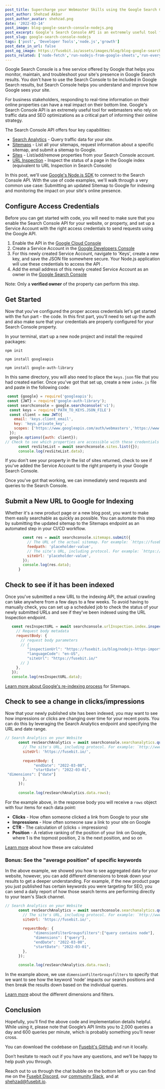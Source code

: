```yaml
---
post_title: Supercharge your Webmaster Skills using the Google Search Console API with Node.js 
post_author: Shehzad Akbar
post_author_avatar: shehzad.png
date: '2022-03-14'
post_image: blog-google-search-console-nodejs.png
post_excerpt: Google’s Search Console API is an extremely useful tool for webmasters who rely on traffic data and SEO optimizations as a critical part of informing their online strategy.
post_slug: google-search-console-nodejs
tags: ['post', 'Developer Tools','node.js','growth']
post_date_in_url: false
post_og_image: https://fusebit.io/assets/images/blog/blog-google-search-console-nodejs.png
posts_related: ['node-fetch','run-nodejs-from-google-sheets','run-every-nodejs-version-in-lambda']
---
```


Google Search Console is a free service offered by Google that helps you monitor, maintain, and troubleshoot your site's presence in Google Search results. You don't have to use the Search Console to be included in Google Search results, but Search Console helps you understand and improve how Google sees your site.

For business stakeholders, responding to real-time information on their online properties can have a real impact on their bottom line. Google's Search Console API is an extremely useful tool for webmasters who rely on traffic data and SEO optimizations as a critical part of informing their online strategy. 

The Search Console API offers four key capabilities:

- [Search Analytics](https://developers.google.com/webmaster-tools/v1/api_reference_index#Search_analytics) - Query traffic data for your site.
- [Sitemaps](https://developers.google.com/webmaster-tools/v1/api_reference_index#Sitemaps) - List all your sitemaps, request information about a specific sitemap, and submit a sitemap to Google.
- [Sites](https://developers.google.com/webmaster-tools/v1/api_reference_index#Sites) - List/add/remove properties from your Search Console account.
- [URL Inspection](https://developers.google.com/webmaster-tools/v1/api_reference_index#Inspection_tools) - Inspect the status of a page in the Google index (equivalent to URL Inspection in Search Console)

In this post, we'll use [Google's Node.js SDK](https://github.com/googleapis/google-api-nodejs-client) to connect to the Search Console API. With the use of code examples, we'll walk through a very common use case: Submitting an updated Sitemap to Google for indexing and monitoring the impact on your site's online presence. 

## Configure Access Credentials

Before you can get started with code, you will need to make sure that you enable the Search Console API for your website, or property, and set up a Service Account with the right access credentials to send requests using the Google API.

1. Enable the API in the [Google Cloud Console](https://console.developers.google.com/apis/api/searchconsole.googleapis.com)
2. Create a Service Account in the [Google Developers Console](https://console.cloud.google.com/iam-admin/serviceaccounts)
3. For this newly created Service Account, navigate to 'Keys', create a new key, and save the JSON file somewhere secure. Your Node.js application will use these credentials to access the API .
4. Add the email address of this newly created Service Account as an owner in the [Google Search Console](https://search.google.com/search-console/users)

Note: Only a **verified owner** of the property can perform this step.

## Get Started 

Now that you've configured the proper access credentials let's get started with the fun part - the code. In this first part, you'll need to set up the auth and also make sure that your credentials are properly configured for your Search Console property.

In your terminal, start up a new node project and install the required packages:

`npm init`

`npm install googleapis`

`npm install google-auth-library`

In this same directory, you will also need to place the `keys.json` file that you had created earlier. Once you've got that set up, create a new `index.js` file and paste in the following code:

```javascript
 const {google} = require('googleapis');
 const {JWT} = require('google-auth-library');
 const searchconsole = google.searchconsole('v1');
  const keys = require('PATH_TO_KEYS.JSON_FILE')
  const client = new JWT({
    email: 'keys.client_email',
    key: 'keys.private_key',
    scopes: ['https://www.googleapis.com/auth/webmasters','https://www.googleapis.com/auth/webmasters.readonly'],
  });
  google.options({auth: client});
// Check to see which properties are accessible with these credentials
      const resSiteList = await searchconsole.sites.list({});
      console.log(resSiteList.data);
```

If you don't see your property in the list of sites returned, check to see if you've added the Service Account to the right property in your Google Search Console. 

Once you've got that working, we can immediately send requests and queries to the Search Console.

## Submit a New URL to Google for Indexing


Whether it's a new product page or a new blog post, you want to make them easily searchable as quickly as possible. You can automate this step by submitting the updated sitemap to the Sitemaps endpoint as an automated step in your CI/CD workflow. 

```javascript
        const res = await searchconsole.sitemaps.submit({
          // The URL of the actual sitemap. For example: `https://fusebit.io/sitemap.xml`.
          feedpath: 'placeholder-value',
          // The site's URL, including protocol. For example: `https://fusebit.io/`.
          siteUrl: 'placeholder-value',
        });
        console.log(res.data);
      }
```

## Check to see if it has been indexed

Once you've submitted a new URL to the indexing API, the actual crawling can take anywhere from a few days to a few weeks. To avoid having to manually check, you can set up a scheduled job to check the status of your newly submitted URLs and see if they've been indexed using the URL Inspection endpoint. 

```javascript
   const resInspectURL = await searchconsole.urlInspection.index.inspect({
     // Request body metadata
     requestBody: {
       // request body parameters
       // {
          "inspectionUrl": "https://fusebit.io/blog/nodejs-https-imports/",
          "languageCode": "en-US",
          "siteUrl": "https://fusebit.io/"
       // }
     },
   });
   console.log(resInspectURL.data);
```

[Learn more about Google's re-indexing process](https://developers.google.com/search/docs/advanced/crawling/ask-google-to-recrawl) for Sitemaps.

## Check to see a change in clicks/impressions

Now that your newly published site has been indexed, you may want to see how impressions or clicks are changing over time for your recent posts. You can do this by leveraging the Search Analytics endpoint and specifying the URL and date range.

```javascript
// Search Analytics on your Website
      const resSearchAnalytics = await searchconsole.searchanalytics.query({
        // The site's URL, including protocol. For example: `http://www.example.com/`.
        siteUrl: 'https://fusebit.io/',
   
        requestBody: {
             "endDate": "2022-03-08",
             "startDate": "2022-03-01",
 "dimensions": ["date"]
        },
      });
      
      console.log(resSearchAnalytics.data.rows);
```

For the example above, in the response body you will receive a `rows` object with four items for each data point:

- **Clicks** - How often someone clicked a link from Google to your site
- **Impressions** - How often someone saw a link to your site on Google
- **CTR** - The calculation of (clicks ÷ impressions)
- **Position** - A relative ranking of the position of your link on Google, where 1 is the topmost position, 2 is the next position, and so on

[Learn more](https://support.google.com/webmasters/answer/7042828?hl=en) about how these are calculated


### Bonus: See the "average position" of specific keywords

In the above example, we showed you how to see aggregated data for your website, however, you can add different dimensions to break down your results to get a deeper understanding. For example, if the new product page you just published has certain keywords you were targeting for SEO, you can send a daily report of how those search terms are performing directly to your team's Slack channel.

```javascript
// Search Analytics on your Website
      const resSearchAnalytics = await searchconsole.searchanalytics.query({
        // The site's URL, including protocol. For example: `http://www.example.com/`.
        siteUrl: 'https://fusebit.io/',
   
        requestBody: {
             "dimensionFilterGroupsfilters":["query contains node"],
             "dimensions": ["query"],
             "endDate": "2022-03-08",
             "startDate": "2022-03-01",
        },
      });
      
      console.log(resSearchAnalytics.data.rows);
```

In the example above, we use `dimensionFilterGroupsfilters` to specify that we want to see how the keyword 'node' impacts our search positions and then break the results down based on the individual queries.

[Learn more](https://developers.google.com/webmaster-tools/v1/searchanalytics/query#dimensionFilterGroups.filters) about the different dimensions and filters.

## Conclusion

Hopefully, you’ll find the above code and implementation details helpful. While using it, please note that Google’s API limits you to 2,000 queries a day and 600 queries per minute, which is probably something you’ll never cross.

You can download the codebase on [Fusebit's GitHub](https://github.com/fusebit/google-searchconsole-nodejs) and run it locally.

Don’t hesitate to reach out if you have any questions, and we’ll be happy to help push you through. 

Reach out to us through the chat bubble on the bottom left or you can find me on the [Fusebit Discord](https://discord.gg/SN4rhhCH), our [community Slack](https://join.slack.com/t/fusebitio/shared_invite/zt-qe7uidtf-4cs6OgaomFVgAF_fQZubfg), and at [shehzad@fusebit.io](mailto:shehzad@fusebit.io).
